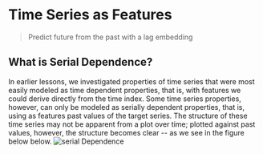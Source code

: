 # Time Series as Features
> Predict future from the past with a lag embedding

## What is Serial Dependence?

In earlier lessons, we investigated properties of time series that were most easily modeled as time dependent properties, that is, with features we could derive directly from the time index. Some time series properties, however, can only be modeled as serially dependent properties, that is, using as features past values of the target series. The structure of these time series may not be apparent from a plot over time; plotted against past values, however, the structure becomes clear -- as we see in the figure below below.
![serial Dependence](https://storage.googleapis.com/kaggle-media/learn/images/X0sSnwp.png)



